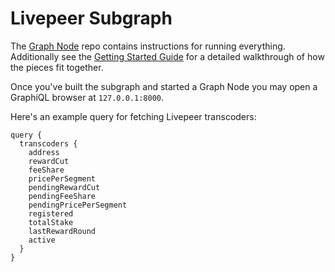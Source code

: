 # Livepeer Subgraph

The [Graph Node](https://github.com/graphprotocol/graph-node) repo contains instructions for running everything. Additionally see the [Getting Started Guide](https://github.com/graphprotocol/graph-node/blob/master/docs/getting-started.md) for a detailed walkthrough of how the pieces fit together.

Once you've built the subgraph and started a Graph Node you may open a GraphiQL browser at `127.0.0.1:8000`.

Here's an example query for fetching Livepeer transcoders:

```
query {
  transcoders {
    address
    rewardCut
    feeShare
    pricePerSegment
    pendingRewardCut
    pendingFeeShare
    pendingPricePerSegment
    registered
    totalStake
    lastRewardRound
    active
  }
}
```

